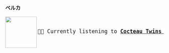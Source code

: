 ### ベルカ

<a href="https://www.youtube.com/results?search_query=Cocteau+Twins+Cherry-Coloured+Funk" target="_blank">
    <img align="left" width="100" height="100" src="https:&#x2F;&#x2F;lastfm.freetls.fastly.net&#x2F;i&#x2F;u&#x2F;174s&#x2F;1ae3a307f2474312809a4867b56139ed.png">
</a>
<big>
    <pre>
</br><p align="left">🎵🎶 Currently listening to <b><a href="https://www.youtube.com/results?search_query=Cocteau+Twins+Cherry-Coloured+Funk" target="_blank">Cocteau Twins - Cherry-Coloured Funk</a> 🔗🔜</b></p>
</pre></big>